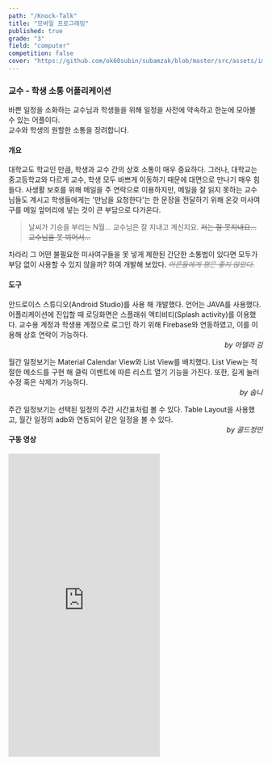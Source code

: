 ```yaml
---
path: "/Knock-Talk"
title: "모바일 프로그래밍"
published: true
grade: "3"
field: "computer"
competition: false
cover: "https://github.com/ok60subin/subamzak/blob/master/src/assets/images/mop.png?raw=true"
---
```


<h3>교수 - 학생 소통 어플리케이션</h3>
<p>
    바쁜 일정을 소화하는 교수님과 학생들을 위해 일정을 사전에 약속하고 한눈에 모아볼 수 있는 어플이다. <br>
    교수와 학생의 원할한 소통을 장려합니다.
</p>
<h4>개요</h4>
<p>
    대학교도 학교인 만큼, 학생과 교수 간의 상호 소통이 매우 중요하다. 그러나, 대학교는 중고등학교와 다르게 교수, 학생 모두 바쁘게 이동하기 때문에 대면으로 만나기 매우 힘들다.
    사생활 보호를 위해 메일을 주 연락으로 이용하지만, 메일을 잘 읽지 못하는 교수님들도 계시고 학생들에게는 '만남을 요청한다'는 한 문장을 전달하기 위해 온갖 미사여구를 메일 앞머리에 넣는 것이 큰 부담으로 다가온다. 
 </p>
 <blockquote>
    날씨가 기승을 부리는 N월... 교수님은 잘 지내고 계신지요. <del>저는 잘 못지내요... 교수님을 못 뵈어서...</del>
 </blockquote>
 <p>
    차라리 그 어떤 불필요한 미사여구들을 못 넣게 제한된 간단한 소통법이 있다면 모두가 부담 없이 사용할 수 있지 않을까? 하여 개발해 보았다.
    <del style="color:gray;"><I> 어른들에게 평은 좋지 않았다. </I></del>
 </p>
<h4>도구</h4>
<p>
    안드로이스 스튜디오(Android Studio)를 사용 해 개발했다. 언어는 JAVA를 사용했다. <br>
    어플리케이션에 진입할 때 로딩화면은 스플래쉬 액티비티(Splash activity)를 이용했다.
    교수용 계정과 학생용 계정으로 로그인 하기 위해 Firebase와 연동하였고, 이를 이용해 상호 연락이 가능하다.<br>
    <I style="float:right">by 아델라 김</I> <br><br>
    월간 일정보기는 Material Calendar View와 List View를 배치했다. List View는 적절한 메소드를 구현 해 클릭 이벤트에 따른 리스트 열기 기능을 가진다.
    또한, 길게 눌러 수정 혹은 삭제가 가능하다. <br>
    <I style="float:right">by 숩니</I> <br><br>
    주간 일정보기는 선택된 일정의 주간 시간표처럼 볼 수 있다. Table Layout을 사용했고, 월간 일정의 adb와 연동되어 같은 일정을 볼 수 있다. <br>
    <I style="float:right">by 골드정민 </I>
</p>
<h4>구동 영상</h4>
<div class="box alt multi">
    <iframe height="600px" src="https://www.youtube.com/embed/b9OtbTSQd3w" frameborder="0" allow="accelerometer; autoplay; encrypted-media; gyroscope; picture-in-picture" allowfullscreen></iframe>
</div>